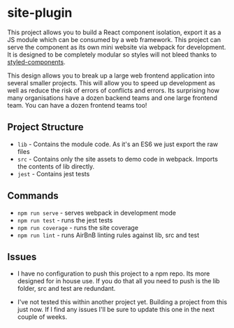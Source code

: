# site-plugin

This project allows you to build a React component isolation, export it as a JS module which can be consumed by a web framework. 
This project can serve the component as its own mini website via webpack for development. It is designed to be completely modular 
so styles will not bleed thanks to [styled-components](https://styled-components.com/).

This design allows you to break up a large web frontend application into several smaller projects. This will allow you to speed up development as well as reduce the risk of errors
of conflicts and errors. Its surprising how many organisations have a dozen backend teams and one large frontend team. You can have a dozen frontend teams too!

## Project Structure
* `lib` - Contains the module code. As it's an ES6 we just export the raw files
* `src` - Contains only the site assets to demo code in webpack. Imports the contents of lib directly. 
* `jest` - Contains jest tests

## Commands

* `npm run serve` - serves webpack in development mode 
* `npm run test` - runs the jest tests
* `npm run coverage` - runs the site coverage
* `npm run lint` - runs AirBnB linting rules against lib, src and test

## Issues
* I have no configuration to push this project to a npm repo. Its more designed for in house use. If you do that all you need to push is the lib folder, 
  src and test are redundant.
  
* I've not tested this within another project yet. Building a project from this just now. If I find any issues I'll be sure to update this one in the next couple of weeks.
